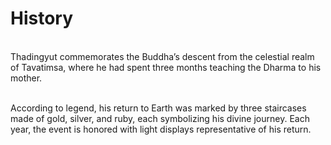 # History 
\
Thadingyut commemorates the Buddha’s descent from the celestial realm of Tavatimsa, where he had spent three months teaching the Dharma to his mother.

\
According to legend, his return to Earth was marked by three staircases made of gold, silver, and ruby, each symbolizing his divine journey. Each year, the event is honored with light displays representative of his return.
